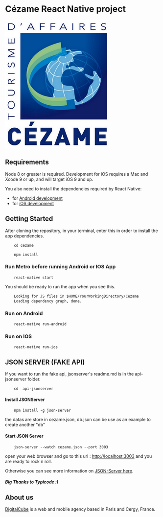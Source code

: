 # Cézame  React Native project

![Cezame Banner](App/Assets/Images/LOGO_CEZAME.jpg "Cezame")

## Requirements

Node 8 or greater is required. Development for iOS requires a Mac and Xcode 9 or up, and will target iOS 9 and up.

You also need to install the dependencies required by React Native:

- for [Android development](https://facebook.github.io/react-native/docs/getting-started.html#installing-dependencies-3)
- for [iOS development](https://facebook.github.io/react-native/docs/getting-started.html#installing-dependencies)

## Getting Started 

After cloning the repository, in your terminal, enter this in order to install the app dependencies.

```
    cd cezame 
```
```
    npm install 
```

### Run Metro before running Android or IOS App
```
    react-native start
```


You should be ready to run the app when you see this.

```
    Looking for JS files in $HOME/YourWorkingDirectory/Cezame
    Loading dependency graph, done.
```

### Run on Android


```
    react-native run-android
```

### Run on IOS

```
    react-native run-ios
```

## JSON SERVER (FAKE API)

If you want to run the fake api, jsonserver's readme.md is in the api-jsonserver folder.

```
    cd  api-jsonserver
```

#### Install JSONServer

```
    npm install -g json-server
```

the datas are store in cezame.json, db.json can be use as an example to create another "db"

#### Start JSON Server

```
    json-server --watch cezame.json --port 3003
```

open your web browser and go to this url : [http://localhost:3003](http://localhost:3003) and you are ready to rock n roll.

Otherwise you can see more information on [JSON-Server here](https://github.com/typicode/json-server).

##### Big Thanks to Typicode :)


## About us

[DigitalCube](https://www.digitalcube.app) is a web and mobile agency based in Paris and Cergy, France.